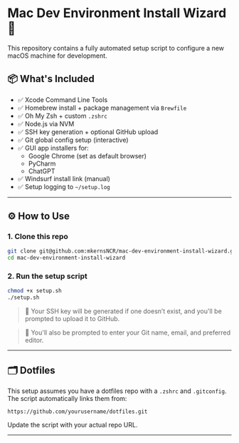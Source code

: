 # Mac Dev Environment Install Wizard 🚀

This repository contains a fully automated setup script to configure a new macOS machine for development.

## 📦 What's Included

- ✅ Xcode Command Line Tools
- ✅ Homebrew install + package management via `Brewfile`
- ✅ Oh My Zsh + custom `.zshrc`
- ✅ Node.js via NVM
- ✅ SSH key generation + optional GitHub upload
- ✅ Git global config setup (interactive)
- ✅ GUI app installers for:
  - Google Chrome (set as default browser)
  - PyCharm
  - ChatGPT
- ✅ Windsurf install link (manual)
- ✅ Setup logging to `~/setup.log`

---

## ⚙️ How to Use

### 1. Clone this repo

```bash
git clone git@github.com:mkernsNCR/mac-dev-environment-install-wizard.git
cd mac-dev-environment-install-wizard
```

### 2. Run the setup script

```bash
chmod +x setup.sh
./setup.sh
```

> 🔐 Your SSH key will be generated if one doesn’t exist, and you'll be prompted to upload it to GitHub.

> 📝 You'll also be prompted to enter your Git name, email, and preferred editor.

---

## 🗂 Dotfiles

This setup assumes you have a dotfiles repo with a `.zshrc` and `.gitconfig`. The script automatically links them from:
```
https://github.com/yourusername/dotfiles.git
```
Update the script with your actual repo URL.

---